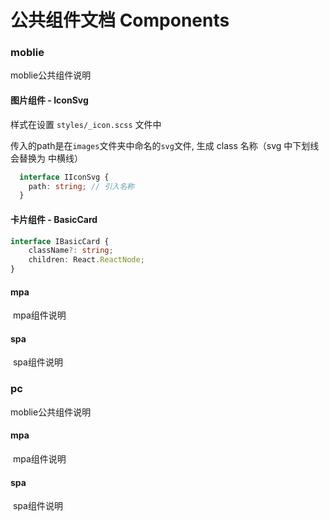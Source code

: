 # 公共组件文档 Components



### moblie

moblie公共组件说明

#### 图片组件 - IconSvg
样式在设置 `styles/_icon.scss` 文件中

传入的path是在`images`文件夹中命名的`svg`文件, 生成 class 名称（svg 中下划线会替换为 中横线）

```typescript
  interface IIconSvg {
    path: string; // 引入名称
  }
```


<code  src="../components-demo/search-icon.tsx"></code>

#### 卡片组件 - BasicCard

```typescript
interface IBasicCard {
    className?: string;
    children: React.ReactNode;
}
```
<code src="../components-demo/basic-card.tsx"></code>


#### mpa

​	mpa组件说明

#### spa

​	spa组件说明

### pc

moblie公共组件说明

#### mpa

​	mpa组件说明

#### spa

​	spa组件说明
